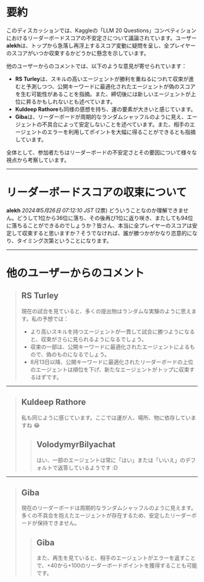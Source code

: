 # 要約 
このディスカッションでは、Kaggleの「LLM 20 Questions」コンペティションにおけるリーダーボードスコアの不安定さについて議論されています。ユーザー**alekh**は、トップから急落し再浮上するスコア変動に疑問を呈し、全プレイヤーのスコアがいつか収束するかどうかに懸念を示しています。

他のユーザーからのコメントでは、以下のような意見が寄せられています：
- **RS Turley**は、スキルの高いエージェントが勝利を重ねるにつれて収束が進むと予測しつつ、公開キーワードに最適化されたエージェントが偽のスコアを生む可能性があることを指摘。また、締切後には新しいエージェントが上位に昇るかもしれないとも述べています。
- **Kuldeep Rathore**も同様の感想を持ち、運の要素が大きいと感じています。
- **Giba**は、リーダーボードが周期的なランダムシャッフルのように見え、エージェントの不具合によって安定しないことを述べています。また、相手のエージェントのエラーを利用してポイントを大幅に得ることができるとも指摘しています。

全体として、参加者たちはリーダーボードの不安定さとその要因について様々な視点から考察しています。

---
# リーダーボードスコアの収束について
**alekh** *2024年5月26日 07:12:10 JST* (2票)
どういうことなのか理解できません。どうして1位から36位に落ち、その後再び1位に返り咲き、またしても94位に落ちることができるのでしょうか？皆さん、本当に全プレイヤーのスコアは安定して収束すると思いますか？そうでなければ、誰が勝つかがかなり恣意的になり、タイミング次第ということになります。

---
# 他のユーザーからのコメント
> ## RS Turley
> 現在の試合を見ていると、多くの提出物はランダムな実験のように思えます。私の予想では：
> - より高いスキルを持つエージェントが一貫して試合に勝つようになると、収束がさらに見られるようになるでしょう。
> - 収束の一部は、公開キーワードに最適化されたエージェントによるもので、偽のものになるでしょう。
> - 8月13日以降、公開キーワードに最適化されたリーダーボードの上位のエージェントは順位を下げ、新たなエージェントがトップに収束するはずです。

---
> ## Kuldeep Rathore
> 私も同じように感じています。ここでは運が人、場所、物に依存していますね 😂
>
> > ## VolodymyrBilyachat
> > はい、一部のエージェントは常に「はい」または「いいえ」のデフォルトで返答しているようです :D
> > 

---
> ## Giba
> 現在のリーダーボードは周期的なランダムシャッフルのように見えます。多くの不具合を抱えたエージェントが存在するため、安定したリーダーボードが保持できません。
>
> > ## Giba
> > また、再生を見ていると、相手のエージェントがエラーを返すことで、+40から+100のリーダーボードポイントを獲得することも可能です。
> > 
